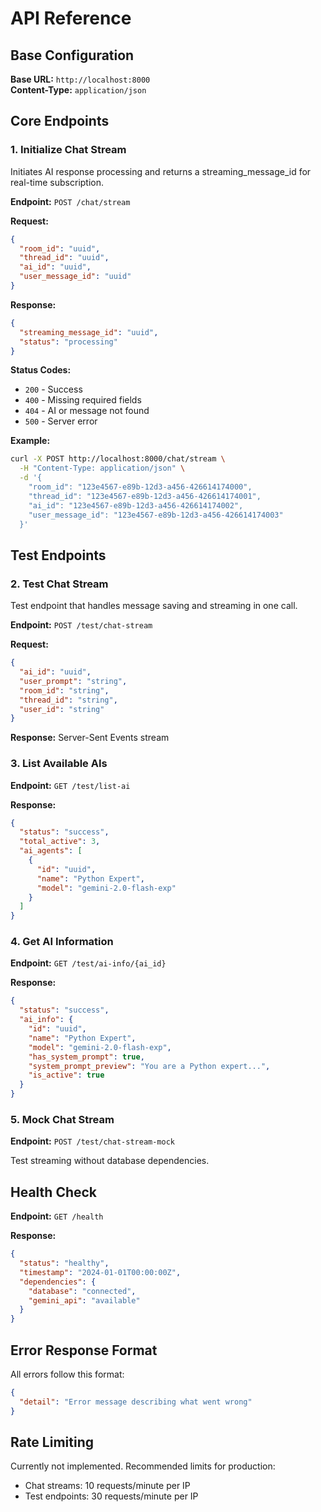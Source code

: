 # API Reference

## Base Configuration

**Base URL:** `http://localhost:8000`  
**Content-Type:** `application/json`

## Core Endpoints

### 1. Initialize Chat Stream

Initiates AI response processing and returns a streaming_message_id for real-time subscription.

**Endpoint:** `POST /chat/stream`

**Request:**
```json
{
  "room_id": "uuid",
  "thread_id": "uuid",
  "ai_id": "uuid",
  "user_message_id": "uuid"
}
```

**Response:**
```json
{
  "streaming_message_id": "uuid",
  "status": "processing"
}
```

**Status Codes:**
- `200` - Success
- `400` - Missing required fields
- `404` - AI or message not found
- `500` - Server error

**Example:**
```bash
curl -X POST http://localhost:8000/chat/stream \
  -H "Content-Type: application/json" \
  -d '{
    "room_id": "123e4567-e89b-12d3-a456-426614174000",
    "thread_id": "123e4567-e89b-12d3-a456-426614174001",
    "ai_id": "123e4567-e89b-12d3-a456-426614174002",
    "user_message_id": "123e4567-e89b-12d3-a456-426614174003"
  }'
```

## Test Endpoints

### 2. Test Chat Stream

Test endpoint that handles message saving and streaming in one call.

**Endpoint:** `POST /test/chat-stream`

**Request:**
```json
{
  "ai_id": "uuid",
  "user_prompt": "string",
  "room_id": "string",
  "thread_id": "string",
  "user_id": "string"
}
```

**Response:** Server-Sent Events stream

### 3. List Available AIs

**Endpoint:** `GET /test/list-ai`

**Response:**
```json
{
  "status": "success",
  "total_active": 3,
  "ai_agents": [
    {
      "id": "uuid",
      "name": "Python Expert",
      "model": "gemini-2.0-flash-exp"
    }
  ]
}
```

### 4. Get AI Information

**Endpoint:** `GET /test/ai-info/{ai_id}`

**Response:**
```json
{
  "status": "success",
  "ai_info": {
    "id": "uuid",
    "name": "Python Expert",
    "model": "gemini-2.0-flash-exp",
    "has_system_prompt": true,
    "system_prompt_preview": "You are a Python expert...",
    "is_active": true
  }
}
```

### 5. Mock Chat Stream

**Endpoint:** `POST /test/chat-stream-mock`

Test streaming without database dependencies.

## Health Check

**Endpoint:** `GET /health`

**Response:**
```json
{
  "status": "healthy",
  "timestamp": "2024-01-01T00:00:00Z",
  "dependencies": {
    "database": "connected",
    "gemini_api": "available"
  }
}
```

## Error Response Format

All errors follow this format:

```json
{
  "detail": "Error message describing what went wrong"
}
```

## Rate Limiting

Currently not implemented. Recommended limits for production:
- Chat streams: 10 requests/minute per IP
- Test endpoints: 30 requests/minute per IP
